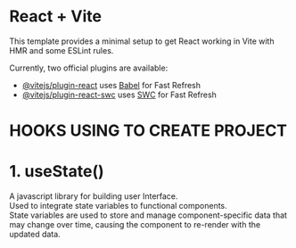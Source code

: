 # React + Vite

This template provides a minimal setup to get React working in Vite with HMR and some ESLint rules.

Currently, two official plugins are available:

- [@vitejs/plugin-react](https://github.com/vitejs/vite-plugin-react/blob/main/packages/plugin-react/README.md) uses [Babel](https://babeljs.io/) for Fast Refresh
- [@vitejs/plugin-react-swc](https://github.com/vitejs/vite-plugin-react-swc) uses [SWC](https://swc.rs/) for Fast Refresh

# HOOKS USING TO CREATE PROJECT 

# 1. useState()
A javascript library for building user Interface.<br>
Used to integrate state variables to functional components.<br>
State variables are used to store and manage component-specific data that may change over time, causing the component to re-render with the updated data.


